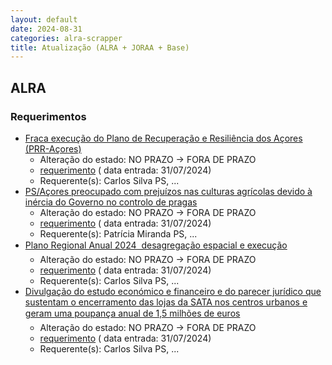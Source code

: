 ```yaml
---
layout: default
date: 2024-08-31
categories: alra-scrapper
title: Atualização (ALRA + JORAA + Base)
---
```

## ALRA

### Requerimentos

* [Fraca execução do Plano de Recuperação e Resiliência dos Açores (PRR-Açores)](http://base.alra.pt:82/4DACTION/w_pesquisa_registo/4/8438)
  * Alteração do estado: NO PRAZO → FORA DE PRAZO
  * [requerimento](http://base.alra.pt:82/Doc_Req/XIIIreque109.pdf) ( data entrada: 31/07/2024)
  * Requerente(s): Carlos Silva PS, ...
* [PS/Açores preocupado com prejuízos nas culturas agrícolas devido à inércia do Governo no controlo de pragas](http://base.alra.pt:82/4DACTION/w_pesquisa_registo/4/8440)
  * Alteração do estado: NO PRAZO → FORA DE PRAZO
  * [requerimento](http://base.alra.pt:82/Doc_Req/XIIIreque110.pdf) ( data entrada: 31/07/2024)
  * Requerente(s): Patrícia Miranda PS, ...
* [Plano Regional Anual 2024  desagregação espacial e execução](http://base.alra.pt:82/4DACTION/w_pesquisa_registo/4/8442)
  * Alteração do estado: NO PRAZO → FORA DE PRAZO
  * [requerimento](http://base.alra.pt:82/Doc_Req/XIIIreque111.pdf) ( data entrada: 31/07/2024)
  * Requerente(s): Carlos Silva PS, ...
* [Divulgação do estudo económico e financeiro e do parecer jurídico que sustentam o encerramento das lojas da SATA nos centros urbanos e geram uma poupança anual de 1,5 milhões de euros](http://base.alra.pt:82/4DACTION/w_pesquisa_registo/4/8446)
  * Alteração do estado: NO PRAZO → FORA DE PRAZO
  * [requerimento](http://base.alra.pt:82/Doc_Req/XIIIreque113.pdf) ( data entrada: 31/07/2024)
  * Requerente(s): Carlos Silva PS, ...

